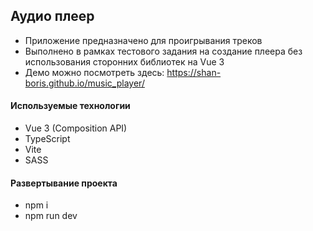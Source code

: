 ## Аудио плеер

- Приложение предназначено для проигрывания треков
- Выполнено в рамках тестового задания на создание плеера без использования сторонних библиотек на Vue 3
- Демо можно посмотреть здесь: https://shan-boris.github.io/music_player/

#### Используемые технологии

- Vue 3 (Composition API)
- TypeScript
- Vite
- SASS

#### Развертывание проекта

- npm i
- npm run dev
